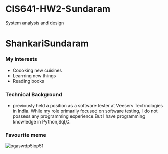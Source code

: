 
# CIS641-HW2-Sundaram
System analysis and design
# ShankariSundaram
### My interests
+ Coooking new cuisines
+ Learning new things
+ Reading books
### Technical Background
* previously held a position as a software tester at Veeserv Technologies in India. While my role primarily focused on software testing, I do not possess any programming experience.But I have programming knowledge in Python,Sql,C.
### Favourite meme
![pgaswdp5iop51](https://github.com/shankymurali/CIS641-HW2-Sundaram/assets/120148095/c9fd4894-7abd-4097-8bb9-86849316f8d5)
